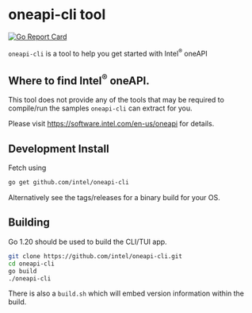 # oneapi-cli tool
[![Go Report Card](https://goreportcard.com/badge/github.com/intel/oneapi-cli)](https://goreportcard.com/report/github.com/intel/oneapi-cli)

`oneapi-cli` is a tool to help you get started with Intel<sup>®</sup> oneAPI

## Where to find Intel<sup>®</sup>  oneAPI.

This tool does not provide any of the tools that may be required to compile/run the samples `oneapi-cli` can extract for you.

Please visit https://software.intel.com/en-us/oneapi for details.

## Development Install 

Fetch using 
```bash
go get github.com/intel/oneapi-cli
``` 
Alternatively see the tags/releases for a binary build for your OS.

## Building
Go 1.20 should be used to build the CLI/TUI app.

```bash
git clone https://github.com/intel/oneapi-cli.git
cd oneapi-cli
go build
./oneapi-cli
```

There is also a `build.sh` which will embed version information within the build.